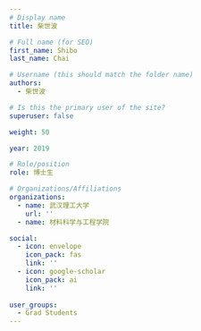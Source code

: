 ```yaml
---
# Display name
title: 柴世波

# Full name (for SEO)
first_name: Shibo
last_name: Chai

# Username (this should match the folder name)
authors:
  - 柴世波

# Is this the primary user of the site?
superuser: false

weight: 50

year: 2019

# Role/position
role: 博士生

# Organizations/Affiliations
organizations:
  - name: 武汉理工大学
    url: ''
  - name: 材料科学与工程学院

social:
  - icon: envelope
    icon_pack: fas
    link: ''
  - icon: google-scholar
    icon_pack: ai
    link: ''
  
user_groups:
  - Grad Students
---
```




